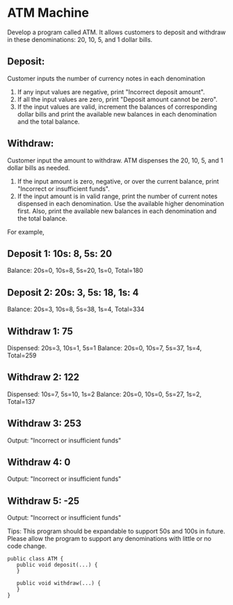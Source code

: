 # ATM Machine
Develop a program called ATM. It allows customers to deposit and withdraw in these denominations: 20, 10, 5, and 1 dollar bills.

## Deposit: 

Customer inputs the number of currency notes in each denomination
1) If any input values are negative, print "Incorrect deposit amount".
2) If all the input values are zero, print "Deposit amount cannot be zero".
3) If the input values are valid, increment the balances of corresponding dollar bills and print the available new balances in each denomination and the total balance.

## Withdraw: 

Customer input the amount to withdraw. ATM dispenses the 20, 10, 5, and 1 dollar bills as needed. 
1) If the input amount is zero, negative, or over the current balance, print "Incorrect or insufficient funds".
2) If the input amount is in valid range, print the number of current notes dispensed in each denomination. Use the available higher denomination first. Also, print the available new balances in each denomination and the total balance.

For example, 

Deposit 1: 10s: 8, 5s: 20
---------------------------------

Balance: 20s=0, 10s=8, 5s=20, 1s=0, Total=180

Deposit 2: 20s: 3, 5s: 18, 1s: 4
-----------------------------------------

Balance: 20s=3, 10s=8, 5s=38, 1s=4, Total=334

Withdraw 1: 75
---------------------

Dispensed: 20s=3, 10s=1, 5s=1
Balance: 20s=0, 10s=7, 5s=37, 1s=4, Total=259

Withdraw 2: 122
----------------------

Dispensed: 10s=7, 5s=10, 1s=2
Balance: 20s=0, 10s=0, 5s=27, 1s=2, Total=137

Withdraw 3: 253
----------------------

Output: "Incorrect or insufficient funds"

Withdraw 4: 0
-------------------

Output: "Incorrect or insufficient funds"

Withdraw 5: -25
----------------------

Output: "Incorrect or insufficient funds"

Tips: This program should be expandable to support 50s and 100s in future. Please allow the program to support any denominations with little or no code change.
```
public class ATM {
   public void deposit(...) {
   }

   public void withdraw(...) {
   }
}
```
